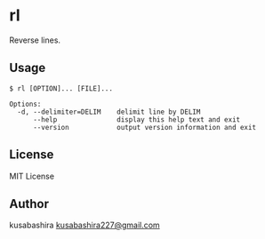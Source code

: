 rl
==

Reverse lines.

Usage
-----

```
$ rl [OPTION]... [FILE]...

Options:
  -d, --delimiter=DELIM    delimit line by DELIM
      --help               display this help text and exit
      --version            output version information and exit
```

License
-------

MIT License

Author
------

kusabashira <kusabashira227@gmail.com>
